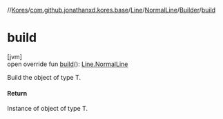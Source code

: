 //[Kores](../../../../../index.md)/[com.github.jonathanxd.kores.base](../../../index.md)/[Line](../../index.md)/[NormalLine](../index.md)/[Builder](index.md)/[build](build.md)

# build

[jvm]\
open override fun [build](build.md)(): [Line.NormalLine](../index.md)

Build the object of type T.

#### Return

Instance of object of type T.
